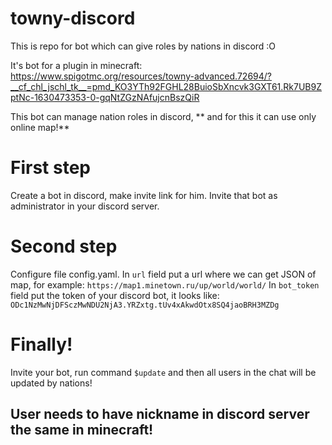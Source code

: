 # towny-discord
This is repo for bot which can give roles by nations in discord :O

It's bot for a plugin in minecraft: https://www.spigotmc.org/resources/towny-advanced.72694/?__cf_chl_jschl_tk__=pmd_KO3YTh92FGHL28BuioSbXncvk3GXT61.Rk7UB9ZptNc-1630473353-0-gqNtZGzNAfujcnBszQiR

This bot can manage nation roles in discord, ** and for this it can use only online map!**
<h1>First step</h1>
Create a bot in discord, make invite link for him. Invite that bot as administrator in your discord server.

<h1>Second step</h1>
Configure file config.yaml.
In <code>url</code> field put a url where we can get JSON of map, for example: <code>https://map1.minetown.ru/up/world/world/</code>
In <code>bot_token</code> field put the token of your discord bot, it looks like: <code>ODc1NzMwNjDFSczMwNDU2NjA3.YRZxtg.tUv4xAkwdOtx8SQ4jaoBRH3MZDg</code>

<h1>Finally!</h1>
Invite your bot, run command <code>$update</code> and then all users in the chat will be updated by nations!


<h2>User needs to have nickname in discord server the same in minecraft!</h2>

